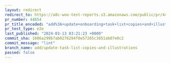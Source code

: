 ```yaml
---
layout: redirect
redirect_to: https://a8c-woo-test-reports.s3.amazonaws.com/public/pr/44854/e2e/index.html
pr_number: 44854
pr_title_encoded: "add%3A+update+onboarding+task+list+copies+and+illustrations"
pr_test_type: e2e
last_published: "2024-03-13 03:21:23 +0000"
commit_sha: 1006a299b7ab0276294f0e57265c3851ab07e0c2
commit_message: "lint"
branch_name: add/update-task-list-copies-and-illustrations
passed: false
---
```

